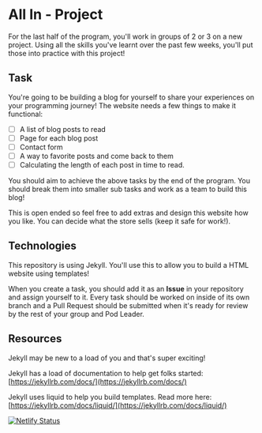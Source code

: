 # All In - Project

For the last half of the program, you'll work in groups of 2 or 3 on a new project. Using all the skills you've learnt over the past few weeks, you'll put those into practice with this project!

## Task

You're going to be building a blog for yourself to share your experiences on your programming journey! The website needs a few things to make it functional:
- [ ] A list of blog posts to read
- [ ] Page for each blog post
- [ ] Contact form
- [ ] A way to favorite posts and come back to them 
- [ ] Calculating the length of each post in time to read.

You should aim to achieve the above tasks by the end of the program. You should break them into smaller sub tasks and work as a team to build this blog!

This is open ended so feel free to add extras and design this website how you like. You can decide what the store sells (keep it safe for work!).

## Technologies

This repository is using Jekyll. You'll use this to allow you to build a HTML website using templates!

When you create a task, you should add it as an **Issue** in your repository and assign yourself to it. Every task should be worked on inside of its own branch and a Pull Request should be submitted when it's ready for review by the rest of your group and Pod Leader.

## Resources

Jekyll may be new to a load of you and that's super exciting!

Jekyll has a load of documentation to help get folks started: [https://jekyllrb.com/docs/](https://jekyllrb.com/docs/)


Jekyll uses liquid to help you build templates. Read more here: [https://jekyllrb.com/docs/liquid/](https://jekyllrb.com/docs/liquid/) 

[![Netlify Status](https://api.netlify.com/api/v1/badges/570431bf-2785-44c8-b674-9edff6c966b4/deploy-status)](https://app.netlify.com/sites/adrian-blog-project/deploys)
